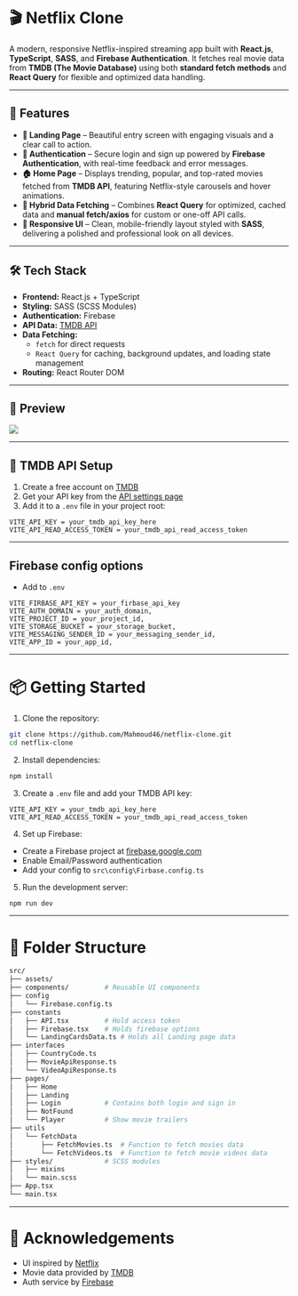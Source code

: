 # 🎬 Netflix Clone

A modern, responsive Netflix-inspired streaming app built with **React.js**, **TypeScript**, **SASS**, and **Firebase Authentication**. It fetches real movie data from **TMDB (The Movie Database)** using both **standard fetch methods** and **React Query** for flexible and optimized data handling.

---

## 🚀 Features

- **🎉 Landing Page** – Beautiful entry screen with engaging visuals and a clear call to action.
- **🔐 Authentication** – Secure login and sign up powered by **Firebase Authentication**, with real-time feedback and error messages.
- **🏠 Home Page** – Displays trending, popular, and top-rated movies fetched from **TMDB API**, featuring Netflix-style carousels and hover animations.
- **🔁 Hybrid Data Fetching** – Combines **React Query** for optimized, cached data and **manual fetch/axios** for custom or one-off API calls.
- **📱 Responsive UI** – Clean, mobile-friendly layout styled with **SASS**, delivering a polished and professional look on all devices.

---

## 🛠️ Tech Stack

- **Frontend:** React.js + TypeScript
- **Styling:** SASS (SCSS Modules)
- **Authentication:** Firebase
- **API Data:** [TMDB API](https://www.themoviedb.org/)
- **Data Fetching:**
  - `fetch` for direct requests
  - `React Query` for caching, background updates, and loading state management
- **Routing:** React Router DOM

---

## 📸 Preview

<img src="src\assets\netflix_clone.gif">

---

## 🔑 TMDB API Setup

1. Create a free account on [TMDB](https://www.themoviedb.org/)
2. Get your API key from the [API settings page](https://www.themoviedb.org/settings/api)
3. Add it to a `.env` file in your project root:

```env
VITE_API_KEY = your_tmdb_api_key_here
VITE_API_READ_ACCESS_TOKEN = your_tmdb_api_read_access_token
```

---

## Firebase config options

- Add to `.env `

```env
VITE_FIRBASE_API_KEY = your_firbase_api_key
VITE_AUTH_DOMAIN = your_auth_domain,
VITE_PROJECT_ID = your_project_id,
VITE_STORAGE_BUCKET = your_storage_bucket,
VITE_MESSAGING_SENDER_ID = your_messaging_sender_id,
VITE_APP_ID = your_app_id,
```

---

# 📦 Getting Started

1. Clone the repository:

```bash
git clone https://github.com/Mahmoud46/netflix-clone.git
cd netflix-clone
```

2. Install dependencies:

```bash
npm install
```

3. Create a `.env` file and add your TMDB API key:

```env
VITE_API_KEY = your_tmdb_api_key_here
VITE_API_READ_ACCESS_TOKEN = your_tmdb_api_read_access_token
```

4. Set up Firebase:

- Create a Firebase project at [firebase.google.com](https://firebase.google.com/)
- Enable Email/Password authentication
- Add your config to `src\config\Firbase.config.ts`

5. Run the development server:

```bash
npm run dev
```

---

# 📁 Folder Structure

```bash
src/
├── assets/
├── components/         # Reusable UI components
├── config
│   └── Firebase.config.ts
├── constants
│   ├── API.tsx         # Hold access token
│   ├── Firebase.tsx    # Holds firebase options
│   └── LandingCardsData.ts # Holds all Landing page data
├── interfaces
│   ├── CountryCode.ts
│   ├── MovieApiResponse.ts
│   └── VideoApiResponse.ts
├── pages/
│   ├── Home
│   ├── Landing
│   ├── Login           # Contains both login and sign in
│   ├── NotFound
│   └── Player          # Show movie trailers
├── utils
│   └── FetchData
│       ├── FetchMovies.ts  # Function to fetch movies data
│       └── FetchVideos.ts  # Function to fetch movie videos data
├── styles/             # SCSS modules
│   ├── mixins
│   └── main.scss
├── App.tsx
└── main.tsx
```

---

# 🙌 Acknowledgements

- UI inspired by [Netflix](https://www.netflix.com/eg-en/)
- Movie data provided by [TMDB](https://www.themoviedb.org/)
- Auth service by [Firebase](https://firebase.google.com/)
